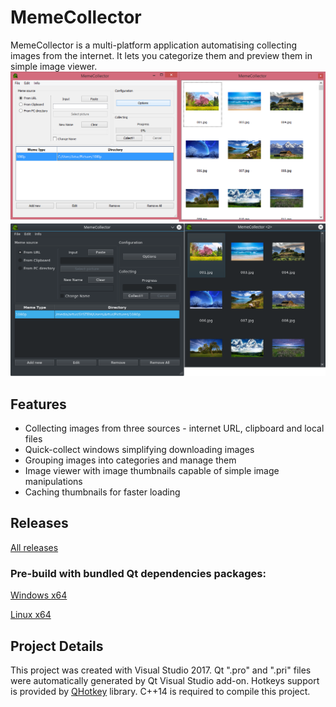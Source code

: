 # MemeCollector
MemeCollector is a multi-platform application automatising collecting images from the internet. It lets you categorize them and preview them in simple image viewer.
![alt text](WindowsReadmeImage.png "Preview Windows")
![alt text](LinuxReadmeImage.png "Preview Linux")

## Features
- Collecting images from three sources - internet URL, clipboard and local files
- Quick-collect windows simplifying downloading images
- Grouping images into categories and manage them
- Image viewer with image thumbnails capable of simple image manipulations
- Caching thumbnails for faster loading

## Releases 
[All releases](https://github.com/artudi54/MemeCollector/releases "All releases")
### Pre-build with bundled Qt dependencies packages:
[Windows x64](https://github.com/artudi54/MemeCollector/releases/download/1.0_windows/MemeCollector.zip "Windows x64")

[Linux x64](https://github.com/artudi54/MemeCollector/releases/download/1.0_linux/MemeCollector.zip "Linux x64")

## Project Details
This project was created with Visual Studio 2017. Qt ".pro" and ".pri" files were automatically generated by Qt Visual Studio add-on. Hotkeys support is provided by [QHotkey](https://github.com/Skycoder42/QHotkey, "QHotkey") library. C++14 is required to compile this project.
